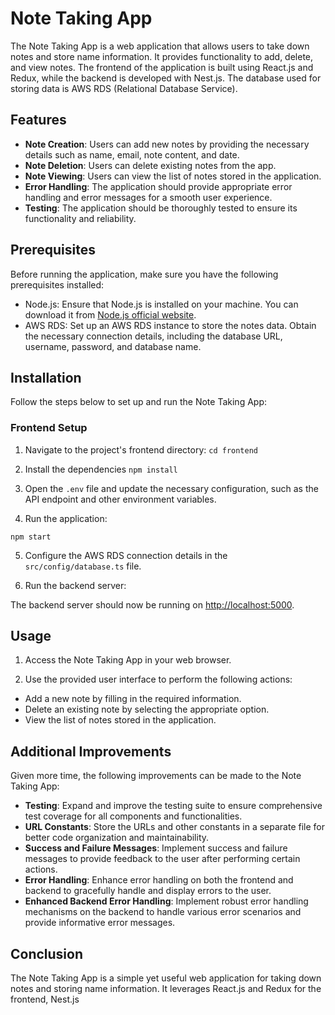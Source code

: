 # Note Taking App

The Note Taking App is a web application that allows users to take down notes and store name information. It provides functionality to add, delete, and view notes. The frontend of the application is built using React.js and Redux, while the backend is developed with Nest.js. The database used for storing data is AWS RDS (Relational Database Service).

## Features

- **Note Creation**: Users can add new notes by providing the necessary details such as name, email, note content, and date.
- **Note Deletion**: Users can delete existing notes from the app.
- **Note Viewing**: Users can view the list of notes stored in the application.
- **Error Handling**: The application should provide appropriate error handling and error messages for a smooth user experience.
- **Testing**: The application should be thoroughly tested to ensure its functionality and reliability.

## Prerequisites

Before running the application, make sure you have the following prerequisites installed:

- Node.js: Ensure that Node.js is installed on your machine. You can download it from [Node.js official website](https://nodejs.org).
- AWS RDS: Set up an AWS RDS instance to store the notes data. Obtain the necessary connection details, including the database URL, username, password, and database name.

## Installation

Follow the steps below to set up and run the Note Taking App:

### Frontend Setup

1. Navigate to the project's frontend directory:
`cd frontend`
2. Install the dependencies
`npm install`

3. Open the `.env` file and update the necessary configuration, such as the API endpoint and other environment variables.

4. Run the application:

`npm start`

5. Configure the AWS RDS connection details in the `src/config/database.ts` file.

6. Run the backend server:


The backend server should now be running on [http://localhost:5000](http://localhost:3000).

## Usage

1. Access the Note Taking App in your web browser.

2. Use the provided user interface to perform the following actions:
- Add a new note by filling in the required information.
- Delete an existing note by selecting the appropriate option.
- View the list of notes stored in the application.

## Additional Improvements

Given more time, the following improvements can be made to the Note Taking App:

- **Testing**: Expand and improve the testing suite to ensure comprehensive test coverage for all components and functionalities.
- **URL Constants**: Store the URLs and other constants in a separate file for better code organization and maintainability.
- **Success and Failure Messages**: Implement success and failure messages to provide feedback to the user after performing certain actions.
- **Error Handling**: Enhance error handling on both the frontend and backend to gracefully handle and display errors to the user.
- **Enhanced Backend Error Handling**: Implement robust error handling mechanisms on the backend to handle various error scenarios and provide informative error messages.

## Conclusion

The Note Taking App is a simple yet useful web application for taking down notes and storing name information. It leverages React.js and Redux for the frontend, Nest.js